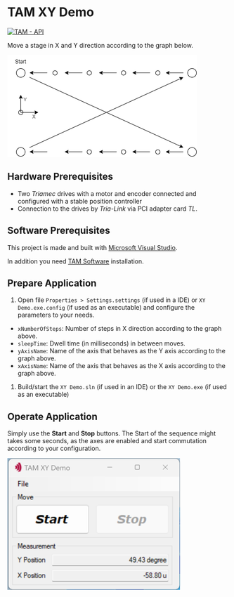 # TAM XY Demo

[![TAM - API](https://img.shields.io/static/v1?label=TAM&message=API&color=b51839)](https://www.triamec.com/en/tam-api.html)

Move a stage in X and Y direction according to the graph below.

![TAM XY Demo](./doc/XY-Demo.png)

## Hardware Prerequisites

- Two *Triamec* drives with a motor and encoder connected and configured with a stable position controller
- Connection to the drives by *Tria-Link* via PCI adapter card *TL*.

## Software Prerequisites

This project is made and built with [Microsoft Visual Studio](https://visualstudio.microsoft.com/en/).

In addition you need [TAM Software](https://www.triamec.com/en/tam-software-support.html) installation.

## Prepare Application

1. Open file `Properties > Settings.settings` (if used in a IDE) or `XY Demo.exe.config` (if used as an executable) and configure the parameters to your needs.

- `xNumberOfSteps`: Number of steps in X direction according to the graph above.
- `sleepTime`: Dwell time (in milliseconds) in between moves.
- `yAxisName`: Name of the axis that behaves as the Y axis according to the graph above.
- `xAxisName`: Name of the axis that behaves as the X axis according to the graph above.

1. Build/start the `XY Demo.sln` (if used in an IDE) or the `XY Demo.exe` (if used as an executable)

## Operate Application

Simply use the **Start** and **Stop** buttons. The Start of the sequence might takes some seconds, as the axes are enabled and start commutation according to your configuration.

![TAM XY Demo](./doc/Screenshot.png)
